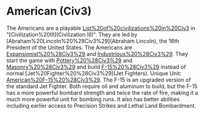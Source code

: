 # American (Civ3)

The Americans are a playable [List%20of%20civilizations%20in%20Civ3](civilization) in "[Civilization%20III](Civilization III)". They are led by [Abraham%20Lincoln%20%28Civ3%29](Abraham Lincoln), the 16th President of the United States.
The Americans are [Expansionist%20%28Civ3%29](Expansionist) and [Industrious%20%28Civ3%29](Industrious). They start the game with [Pottery%20%28Civ3%29](Pottery) and [Masonry%20%28Civ3%29](Masonry) and build [F-15%20%28Civ3%29](F-15s) instead of normal [Jet%20Fighter%20%28Civ3%29](Jet Fighters).
Unique Unit: [American%20F-15%20%28Civ3%29](F-15).
The F-15 is an upgraded version of the standard Jet Fighter. Both require oil and aluminum to build, but the F-15 has a more powerful bombard strength and twice the rate of fire, making it a much more powerful unit for bombing runs. It also has better abilities including earlier access to Precision Strikes and Lethal Land Bombardment.